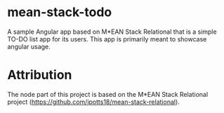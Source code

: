 # mean-stack-todo

A sample Angular app based on M*EAN Stack Relational that is a simple
TO-DO list app for its users. This app is primarily meant to showcase angular usage.

# Attribution

The node part of this project is based on the M*EAN Stack Relational
project (https://github.com/jpotts18/mean-stack-relational).
